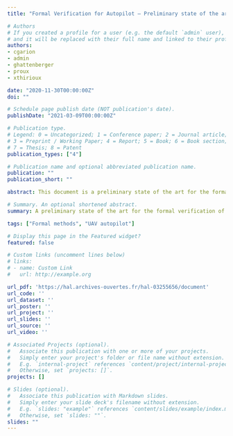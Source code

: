```yaml
---
title: "Formal Verification for Autopilot – Preliminary state of the art"

# Authors
# If you created a profile for a user (e.g. the default `admin` user), write the username (folder name) here 
# and it will be replaced with their full name and linked to their profile.
authors:
- cgarion
- admin
- ghattenberger
- proux
- xthirioux

date: "2020-11-30T00:00:00Z"
doi: ""

# Schedule page publish date (NOT publication's date).
publishDate: "2021-03-09T00:00:00Z"

# Publication type.
# Legend: 0 = Uncategorized; 1 = Conference paper; 2 = Journal article;
# 3 = Preprint / Working Paper; 4 = Report; 5 = Book; 6 = Book section;
# 7 = Thesis; 8 = Patent
publication_types: ["4"]

# Publication name and optional abbreviated publication name.
publication: ""
publication_short: ""

abstract: This document is a preliminary state of the art for the formal verification of the autopilot of an Unmanned Air Vehicle (UAV). We will first present UAV autopilots and more specifically the Paparazzi autopilot developed at ENAC which will be our case study. We then present which properties could be verified and on which representation of the autopilot (source code, model). A more complete state of the art of current formal methods will be then detail and focus on deductive methods, abstract interpretation, model checking and proof assistants. Finally, some immediate perspective for the thesis are proposed.

# Summary. An optional shortened abstract.
summary: A preliminary state of the art for the formal verification of the autopilot of an Unmanned Air Vehicle (UAV).

tags: ["Formal methods", "UAV autopilot"]

# Display this page in the Featured widget?
featured: false

# Custom links (uncomment lines below)
# links:
# - name: Custom Link
#   url: http://example.org

url_pdf: 'https://hal.archives-ouvertes.fr/hal-03255656/document'
url_code: ''
url_dataset: ''
url_poster: ''
url_project: ''
url_slides: ''
url_source: ''
url_video: ''

# Associated Projects (optional).
#   Associate this publication with one or more of your projects.
#   Simply enter your project's folder or file name without extension.
#   E.g. `internal-project` references `content/project/internal-project/index.md`.
#   Otherwise, set `projects: []`.
projects: []

# Slides (optional).
#   Associate this publication with Markdown slides.
#   Simply enter your slide deck's filename without extension.
#   E.g. `slides: "example"` references `content/slides/example/index.md`.
#   Otherwise, set `slides: ""`.
slides: ""
---
```


<!-- {{% callout note %}}
Click the *Cite* button above to demo the feature to enable visitors to import publication metadata into their reference management software.
{{% /callout %}}

{{% callout note %}}
Create your slides in Markdown - click the *Slides* button to check out the example.
{{% /callout %}}

Supplementary notes can be added here, including [code, math, and images](https://wowchemy.com/docs/writing-markdown-latex/). -->
